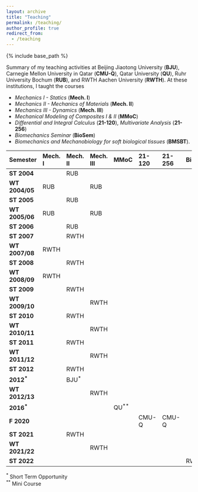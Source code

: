 ```yaml
---
layout: archive
title: "Teaching"
permalink: /teaching/
author_profile: true
redirect_from:
  - /teaching
---
```



{% include base_path %}

Summary of my teaching activities at Beijing Jiaotong University (**BJU**), Carnegie Mellon University in Qatar (**CMU-Q**), Qatar University (**QU**),
Ruhr University Bochum (**RUB**), and RWTH Aachen University (**RWTH**). At these institutions, I taught the courses 
* _Mechanics I - Statics_ (**Mech. I**)
* _Mechanics II - Mechanics of Materials_ (**Mech. II**)
* _Mechanics III - Dynamics_ (**Mech. III**)
* _Mechanical Modeling of Composites I & II_ (**MMoC**)
* _Differential and Integral Calculus_ (**21-120**), _Multivariate Analysis_ (**21-256**)
* _Biomechanics Seminar_ (**BioSem**)
*  _Biomechanics and Mechanobiology for soft biological tissues_ (**BMSBT**).

|Semester       |Mech. I |Mech. II  |Mech. III  |MMoC |21-120   |21-256 | BioSem | BMSBT |
|:---|:-------|:---------|:----------|:---|:---|:---|:---|:---|
|**ST 2004**    |        |RUB       |           |             |         |       |        |        |
|**WT 2004/05** |RUB     |          |RUB        |             |         |       |        |        |
|**ST 2005**    |        |RUB       |           |             |         |       |        |        |
|**WT 2005/06** |RUB     |          |RUB        |             |         |       |        |        |
|**ST 2006**    |        |RUB       |           |             |         |       |        |        |
|**ST 2007**    |        |RWTH      |           |             |         |       |        |        |
|**WT 2007/08** |RWTH    |          |           |             |         |       |        |        |
|**ST 2008**    |        |RWTH      |           |             |         |       |        |        |
|**WT 2008/09** |RWTH    |          |           |             |         |       |        |        |
|**ST 2009**    |        |RWTH      |           |             |         |       |        |        |
|**WT 2009/10** |        |          |RWTH       |             |         |       |        |        |
|**ST 2010**    |        |RWTH      |           |             |         |       |        |        |
|**WT 2010/11** |        |          |RWTH       |             |         |       |        |        |
|**ST 2011**    |        |RWTH      |           |             |         |       |        |        |
|**WT 2011/12** |        |          |RWTH       |             |         |       |        |        |
|**ST 2012**    |        |RWTH      |           |             |         |       |        |        |
|**2012<sup>*</sup>** |  |BJU<sup>*</sup> |     |             |         |       |        |        |
|**WT 2012/13** |        |          |RWTH       |             |         |       |        |        |
|**2016<sup>*</sup>** |  |          |           |QU<sup>**</sup>  |     |       |        |        |
|**F 2020**     |        |          |           |             |CMU-Q    |CMU-Q  |        |        |
|**ST 2021**    |        |RWTH      |           |             |         |       |        |        |
|**WT 2021/22** |        |          |RWTH       |             |         |       |        |        |
|**ST 2022**    |        |          |           |             |         |       |RWTH    |RWTH    |


<sup>*</sup> Short Term Opportunity<br/> 
<sup>**</sup> Mini Course






